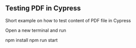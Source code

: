 ## Testing PDF in Cypress
Short example on how to test content of PDF file in Cypress

Open a new terminal and run

npm install
npm run start
